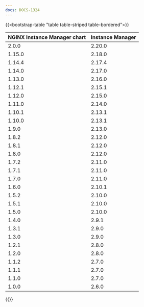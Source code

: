 ```yaml
---
docs: DOCS-1324
---
```


{{<bootstrap-table "table table-striped table-bordered">}}

| NGINX Instance Manager chart | Instance Manager |
|------------------------------|------------------|
| 2.0.0                        | 2.20.0           |
| 1.15.0                       | 2.18.0           |
| 1.14.4                       | 2.17.4           |
| 1.14.0                       | 2.17.0           |
| 1.13.0                       | 2.16.0           |
| 1.12.1                       | 2.15.1           |
| 1.12.0                       | 2.15.0           |
| 1.11.0                       | 2.14.0           |
| 1.10.1                       | 2.13.1           |
| 1.10.0                       | 2.13.1           |
| 1.9.0                        | 2.13.0           |
| 1.8.2                        | 2.12.0           |
| 1.8.1                        | 2.12.0           |
| 1.8.0                        | 2.12.0           |
| 1.7.2                        | 2.11.0           |
| 1.7.1                        | 2.11.0           |
| 1.7.0                        | 2.11.0           |
| 1.6.0                        | 2.10.1           |
| 1.5.2                        | 2.10.0           |
| 1.5.1                        | 2.10.0           |
| 1.5.0                        | 2.10.0           |
| 1.4.0                        | 2.9.1            |
| 1.3.1                        | 2.9.0            |
| 1.3.0                        | 2.9.0            |
| 1.2.1                        | 2.8.0            |
| 1.2.0                        | 2.8.0            |
| 1.1.2                        | 2.7.0            |
| 1.1.1                        | 2.7.0            |
| 1.1.0                        | 2.7.0            |
| 1.0.0                        | 2.6.0            |

{{</bootstrap-table>}}
